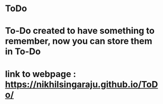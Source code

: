 # ToDo
# To-Do created to have something to remember, now you can store them in To-Do

# link to webpage : https://nikhilsingaraju.github.io/ToDo/
